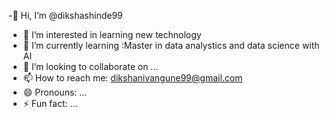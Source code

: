  -👋 Hi, I’m @dikshashinde99
- 👀 I’m interested in learning new technology
- 🌱 I’m currently learning :Master in data analystics and data science with AI
- 💞️ I’m looking to collaborate on ...
- 📫 How to reach me: dikshanivangune99@gmail.com
- 😄 Pronouns: ...
- ⚡ Fun fact: ...

<!---
dikshashinde99/dikshashinde99 is a ✨ special ✨ repository because its `README.md` (this file) appears on your GitHub profile.
You can click the Preview link to take a look at your changes.
--->
